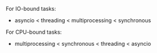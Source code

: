 For IO-bound tasks:
- asyncio < threading < multiprocessing < synchronous

For CPU-bound tasks:
- multiprocessing < synchronous < threading < asyncio